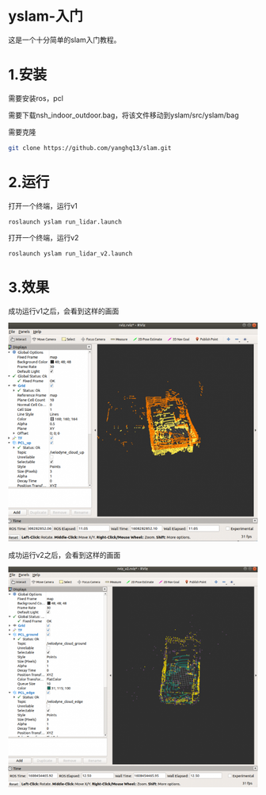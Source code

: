 # yslam-入门
这是一个十分简单的slam入门教程。

# 1.安装

需要安装ros，pcl

需要下载nsh_indoor_outdoor.bag，将该文件移动到yslam/src/yslam/bag

需要克隆

```bash
git clone https://github.com/yanghq13/slam.git
```

# 2.运行

打开一个终端，运行v1

```
roslaunch yslam run_lidar.launch
```

打开一个终端，运行v2

```
roslaunch yslam run_lidar_v2.launch
```

# 3.效果

成功运行v1之后，会看到这样的画面

![](https://github.com/yanghq13/slam/raw/master/image/v1.png)

成功运行v2之后，会看到这样的画面

![](https://github.com/yanghq13/slam/raw/master/image/v2.png)